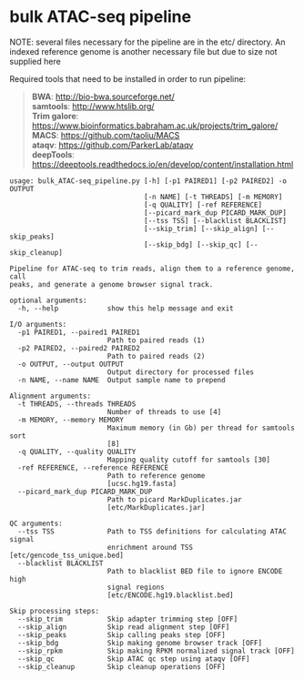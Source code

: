 # bulk ATAC-seq pipeline

NOTE: several files necessary for the pipeline are in the etc/ directory.  An indexed reference genome is another necessary file but due to size not supplied here

Required tools that need to be installed in order to run pipeline:  
> **BWA**:  http://bio-bwa.sourceforge.net/  
> **samtools**:  http://www.htslib.org/  
> **Trim galore**: https://www.bioinformatics.babraham.ac.uk/projects/trim_galore/  
> **MACS**:  https://github.com/taoliu/MACS  
> **ataqv**: https://github.com/ParkerLab/ataqv  
> **deepTools**:  https://deeptools.readthedocs.io/en/develop/content/installation.html  


```
usage: bulk_ATAC-seq_pipeline.py [-h] [-p1 PAIRED1] [-p2 PAIRED2] -o OUTPUT
                                 [-n NAME] [-t THREADS] [-m MEMORY]
                                 [-q QUALITY] [-ref REFERENCE]
                                 [--picard_mark_dup PICARD_MARK_DUP]
                                 [--tss TSS] [--blacklist BLACKLIST]
                                 [--skip_trim] [--skip_align] [--skip_peaks]
                                 [--skip_bdg] [--skip_qc] [--skip_cleanup]

Pipeline for ATAC-seq to trim reads, align them to a reference genome, call
peaks, and generate a genome browser signal track.

optional arguments:
  -h, --help            show this help message and exit

I/O arguments:
  -p1 PAIRED1, --paired1 PAIRED1
                        Path to paired reads (1)
  -p2 PAIRED2, --paired2 PAIRED2
                        Path to paired reads (2)
  -o OUTPUT, --output OUTPUT
                        Output directory for processed files
  -n NAME, --name NAME  Output sample name to prepend

Alignment arguments:
  -t THREADS, --threads THREADS
                        Number of threads to use [4]
  -m MEMORY, --memory MEMORY
                        Maximum memory (in Gb) per thread for samtools sort
                        [8]
  -q QUALITY, --quality QUALITY
                        Mapping quality cutoff for samtools [30]
  -ref REFERENCE, --reference REFERENCE
                        Path to reference genome
                        [ucsc.hg19.fasta]
  --picard_mark_dup PICARD_MARK_DUP
                        Path to picard MarkDuplicates.jar
                        [etc/MarkDuplicates.jar]

QC arguments:
  --tss TSS             Path to TSS definitions for calculating ATAC signal
                        enrichment around TSS [etc/gencode_tss_unique.bed]
  --blacklist BLACKLIST
                        Path to blacklist BED file to ignore ENCODE high
                        signal regions
                        [etc/ENCODE.hg19.blacklist.bed]

Skip processing steps:
  --skip_trim           Skip adapter trimming step [OFF]
  --skip_align          Skip read alignment step [OFF]
  --skip_peaks          Skip calling peaks step [OFF]
  --skip_bdg            Skip making genome browser track [OFF]
  --skip_rpkm           Skip making RPKM normalized signal track [OFF]
  --skip_qc             Skip ATAC qc step using ataqv [OFF]
  --skip_cleanup        Skip cleanup operations [OFF]

```
